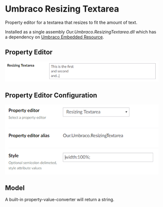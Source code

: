 # Umbraco Resizing Textarea
Property editor for a textarea that resizes to fit the amount of text.

Installed as a single assembly _Our.Umbraco.ResizingTextarea.dll_ which has a dependency on [Umbraco Embedded Resource](https://github.com/Hendy/umbraco-embedded-resource).

## Property Editor

![Property Editor Example](docs/PropertyEditor.png)
    

## Property Editor Configuration

![Property Editor Configuration Example](docs/PropertyEditorConfiguration.png)

## Model

A built-in property-value-converter will return a string.
